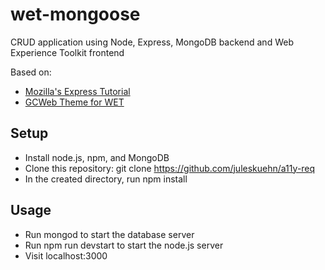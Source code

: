 # wet-mongoose
CRUD application using Node, Express, MongoDB backend and Web Experience Toolkit frontend

Based on:
- [Mozilla's Express Tutorial](https://developer.mozilla.org/en-US/docs/Learn/Server-side/Express_Nodejs/)
- [GCWeb Theme for WET](https://wet-boew.github.io/themes-dist/GCWeb/gcweb-theme/release/v5.0-en.html)

## Setup

- Install node.js, npm, and MongoDB
- Clone this repository: git clone https://github.com/juleskuehn/a11y-req
- In the created directory, run npm install

## Usage

- Run mongod to start the database server
- Run npm run devstart to start the node.js server
- Visit localhost:3000
